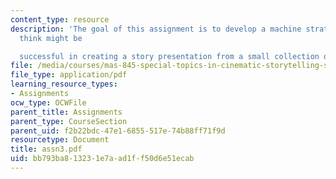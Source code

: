 ```yaml
---
content_type: resource
description: 'The goal of this assignment is to develop a machine strategy that you
  think might be

  successful in creating a story presentation from a small collection of video clips.'
file: /media/courses/mas-845-special-topics-in-cinematic-storytelling-spring-2004/bb793ba813231e7aad1ff50d6e51ecab_assn3.pdf
file_type: application/pdf
learning_resource_types:
- Assignments
ocw_type: OCWFile
parent_title: Assignments
parent_type: CourseSection
parent_uid: f2b22bdc-47e1-6855-517e-74b88ff71f9d
resourcetype: Document
title: assn3.pdf
uid: bb793ba8-1323-1e7a-ad1f-f50d6e51ecab
---
```

